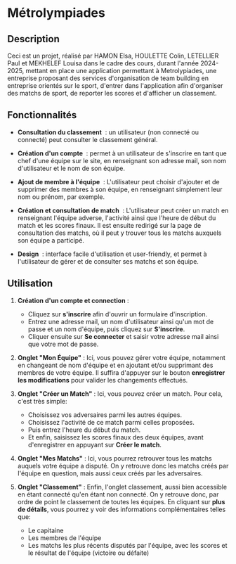 # Métrolympiades

## Description

Ceci est un projet, réalisé par HAMON Elsa, HOULETTE Colin, LETELLIER Paul et MEKHELEF Louisa dans le cadre des cours, durant l'année 2024-2025, mettant en place une application permettant à Metrolypiades, une entreprise proposant des services d'organisation de team building en entreprise orientés sur le sport, d'entrer dans l'application afin d'organiser des matchs de sport, de reporter les scores et d'afficher un classement.



## Fonctionnalités

- **Consultation du classement**  : un utilisateur (non connecté ou connecté) peut consulter le classement général.
  
- **Création d'un compte**  : permet à un utilisateur de s'inscrire en tant que chef d'une équipe sur le site, en renseignant son adresse mail, son nom d'utilisateur et le nom de son équipe.
  
- **Ajout de membre à l'équipe**  : L'utilisateur peut choisir d'ajouter et de supprimer des membres à son équipe, en renseignant simplement leur nom ou prénom, par exemple.
  
- **Création et consultation de match**  : L'utilisateur peut créer un match en renseignant l'équipe adverse, l'activité ainsi que l'heure de début du match et les scores finaux. Il est ensuite redirigé sur la page de consultation des matchs, où il peut y trouver tous les matchs auxquels son équipe a participé.
  
- **Design**  : interface facile d'utilisation et user-friendly, et permet à l'utilisateur de gérer et de consulter ses matchs et son équipe.



## Utilisation
   
1. **Création d'un compte et connection** :
   - Cliquez sur **s'inscrire** afin d'ouvrir un formulaire d'inscription. 
   - Entrez une adresse mail, un nom d'utilisateur ainsi qu'un mot de passe et un nom d'équipe, puis cliquez sur **S'inscrire**.
   - Cliquer ensuite sur **Se connecter** et saisir votre adresse mail ainsi que votre mot de passe.

   
2. **Onglet "Mon Équipe"** :
   Ici, vous pouvez gérer votre équipe, notamment en changeant de nom d'équipe et en ajoutant et/ou supprimant des membres de votre équipe.
   Il suffira d'appuyer sur le bouton **enregistrer les modifications** pour valider les changements effectués.


3. **Onglet "Créer un Match"** :
   Ici, vous pouvez créer un match. Pour cela, c'est très simple:
   - Choisissez vos adversaires parmi les autres équipes.
   - Choisissez l'activité de ce match parmi celles proposées.
   - Puis entrez l'heure du début du match.
   - Et enfin, saisissez les scores finaux des deux équipes, avant d'enregistrer en appuyant sur **Créer le match**.

   
4. **Onglet "Mes Matchs"** :
   Ici, vous pourrez retrouver tous les matchs auquels votre équipe a disputé.
   On y retrouve donc les matchs créés par l'équipe en question, mais aussi ceux créés par les adversaires.


5. **Onglet "Classement"** :
   Enfin, l'onglet classement, aussi bien accessible en étant connecté qu'en étant non connecté.
   On y retrouve donc, par ordre de point le classement de toutes les équipes.
   En cliquant sur **plus de détails**, vous pourrez y voir des informations complémentaires telles que:
   - Le capitaine
   - Les membres de l'équipe
   - Les matchs les plus récents disputés par l'équipe, avec les scores et le résultat de l'équipe (victoire ou défaite)
   
  




